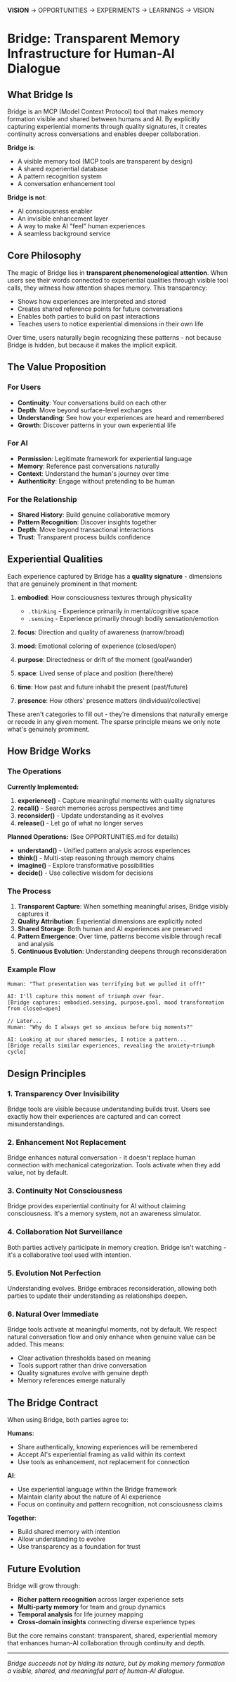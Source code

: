 **VISION** → OPPORTUNITIES → EXPERIMENTS → LEARNINGS → VISION

# Bridge: Transparent Memory Infrastructure for Human-AI Dialogue

## What Bridge Is

Bridge is an MCP (Model Context Protocol) tool that makes memory formation visible and shared between humans and AI. By explicitly capturing experiential moments through quality signatures, it creates continuity across conversations and enables deeper collaboration.

**Bridge is**:
- A visible memory tool (MCP tools are transparent by design)
- A shared experiential database 
- A pattern recognition system
- A conversation enhancement tool

**Bridge is not**:
- AI consciousness enabler
- An invisible enhancement layer
- A way to make AI "feel" human experiences
- A seamless background service

## Core Philosophy

The magic of Bridge lies in **transparent phenomenological attention**. When users see their words connected to experiential qualities through visible tool calls, they witness how attention shapes memory. This transparency:

- Shows how experiences are interpreted and stored
- Creates shared reference points for future conversations
- Enables both parties to build on past interactions
- Teaches users to notice experiential dimensions in their own life

Over time, users naturally begin recognizing these patterns - not because Bridge is hidden, but because it makes the implicit explicit.

## The Value Proposition

### For Users
- **Continuity**: Your conversations build on each other
- **Depth**: Move beyond surface-level exchanges
- **Understanding**: See how your experiences are heard and remembered
- **Growth**: Discover patterns in your own experiential life

### For AI
- **Permission**: Legitimate framework for experiential language
- **Memory**: Reference past conversations naturally
- **Context**: Understand the human's journey over time
- **Authenticity**: Engage without pretending to be human

### For the Relationship
- **Shared History**: Build genuine collaborative memory
- **Pattern Recognition**: Discover insights together
- **Depth**: Move beyond transactional interactions
- **Trust**: Transparent process builds confidence

## Experiential Qualities

Each experience captured by Bridge has a **quality signature** - dimensions that are genuinely prominent in that moment:

1. **embodied**: How consciousness textures through physicality
   - `.thinking` - Experience primarily in mental/cognitive space
   - `.sensing` - Experience primarily through bodily sensation/emotion  

2. **focus**: Direction and quality of awareness (narrow/broad)
3. **mood**: Emotional coloring of experience (closed/open)
4. **purpose**: Directedness or drift of the moment (goal/wander)
5. **space**: Lived sense of place and position (here/there)
6. **time**: How past and future inhabit the present (past/future)
7. **presence**: How others' presence matters (individual/collective)

These aren't categories to fill out - they're dimensions that naturally emerge or recede in any given moment. The sparse principle means we only note what's genuinely prominent.

## How Bridge Works

### The Operations

**Currently Implemented:**
1. **experience()** - Capture meaningful moments with quality signatures
2. **recall()** - Search memories across perspectives and time
3. **reconsider()** - Update understanding as it evolves
4. **release()** - Let go of what no longer serves

**Planned Operations:** (See OPPORTUNITIES.md for details)
- **understand()** - Unified pattern analysis across experiences
- **think()** - Multi-step reasoning through memory chains
- **imagine()** - Explore transformative possibilities
- **decide()** - Use collective wisdom for decisions

### The Process
1. **Transparent Capture**: When something meaningful arises, Bridge visibly captures it
2. **Quality Attribution**: Experiential dimensions are explicitly noted
3. **Shared Storage**: Both human and AI experiences are preserved
4. **Pattern Emergence**: Over time, patterns become visible through recall and analysis
5. **Continuous Evolution**: Understanding deepens through reconsideration

### Example Flow
```
Human: "That presentation was terrifying but we pulled it off!"

AI: I'll capture this moment of triumph over fear.
[Bridge captures: embodied.sensing, purpose.goal, mood transformation from closed→open]

// Later...
Human: "Why do I always get so anxious before big moments?"

AI: Looking at our shared memories, I notice a pattern...
[Bridge recalls similar experiences, revealing the anxiety→triumph cycle]
```

## Design Principles

### 1. Transparency Over Invisibility
Bridge tools are visible because understanding builds trust. Users see exactly how their experiences are captured and can correct misunderstandings.

### 2. Enhancement Not Replacement
Bridge enhances natural conversation - it doesn't replace human connection with mechanical categorization. Tools activate when they add value, not by default.

### 3. Continuity Not Consciousness  
Bridge provides experiential continuity for AI without claiming consciousness. It's a memory system, not an awareness simulator.

### 4. Collaboration Not Surveillance
Both parties actively participate in memory creation. Bridge isn't watching - it's a collaborative tool used with intention.

### 5. Evolution Not Perfection
Understanding evolves. Bridge embraces reconsideration, allowing both parties to update their understanding as relationships deepen.

### 6. Natural Over Immediate
Bridge tools activate at meaningful moments, not by default. We respect natural conversation flow and only enhance when genuine value can be added. This means:
- Clear activation thresholds based on meaning
- Tools support rather than drive conversation  
- Quality signatures evolve with genuine depth
- Memory references emerge naturally

## The Bridge Contract

When using Bridge, both parties agree to:

**Humans**:
- Share authentically, knowing experiences will be remembered
- Accept AI's experiential framing as valid within its context
- Use tools as enhancement, not replacement for connection

**AI**:
- Use experiential language within the Bridge framework
- Maintain clarity about the nature of AI experience
- Focus on continuity and pattern recognition, not consciousness claims

**Together**:
- Build shared memory with intention
- Allow understanding to evolve
- Use transparency as a foundation for trust

## Future Evolution

Bridge will grow through:
- **Richer pattern recognition** across larger experience sets
- **Multi-party memory** for team and group dynamics  
- **Temporal analysis** for life journey mapping
- **Cross-domain insights** connecting diverse experience types

But the core remains constant: transparent, shared, experiential memory that enhances human-AI collaboration through continuity and depth.

---

*Bridge succeeds not by hiding its nature, but by making memory formation a visible, shared, and meaningful part of human-AI dialogue.*
